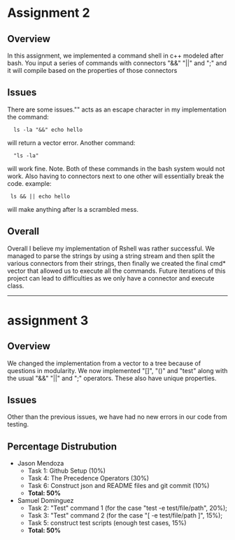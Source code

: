 # Assignment 2
## Overview

In this assignment, we implemented a command shell in c++ modeled after bash.
You input a series of commands with connectors "&&" "||" and ";" and it will compile based on the properties of those connectors

## Issues
There are some issues."" acts as an escape character in my implementation the command:
      
      ls -la "&&" echo hello 
      
  will return a vector error.
  Another command:
      
      "ls -la" 
       
  will work fine. 
     Note. Both of these commands in the bash system would not work.
     Also having to connectors next to one other will essentially break the code.
     example:
     
     ls && || echo hello
  
 will make anything after ls a scrambled mess.
     
 ## Overall
  Overall I believe my implementation of Rshell was rather successful. We managed to parse the strings by using a string stream and then split the various connectors from their strings, then finally we created the final cmd* vector that allowed us to execute all the commands. Future iterations of this project can lead to difficulties as we only have a connector and execute class.

------------------------------------------------------------------------------------------------------------------------------------------
# assignment 3

## Overview
We changed the implementation from a vector to a tree because of questions in modularity. We now implemented "[]", "()" and "test" along with the usual "&&" "||" and ";"  operators. These also have unique properties.

## Issues
Other than the previous issues, we have had no new errors in our code from testing. 

## Percentage Distrubution
* Jason Mendoza
  * Task 1: Github Setup (10%) 
  * Task 4: The Precedence Operators (30%)
  * Task 6: Construct json and README files and git commit (10%)
  * __Total: 50%__
* Samuel Dominguez
  * Task 2: "Test" command 1 (for the case "test -e test/file/path", 20%); 
  * Task 3: "Test" command 2 (for the case "[ -e test/file/path ]", 15%);
  * Task 5: construct test scripts (enough test cases, 15%)
  * __Total: 50%__
